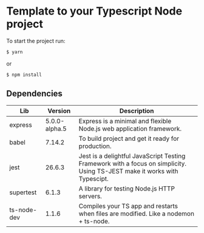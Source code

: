  # Template to your Typescript Node project

To start the project run:
 ```bash
 $ yarn

 ```
or 
 ```bash
 $ npm install
 ```
 
## Dependencies
|Lib| Version | Description|
|---|---------|------------|
| express | 5.0.0-alpha.5 | Express is a minimal and flexible Node.js web application framework. |
| babel | 7.14.2 | To build project and get it ready for production. |
| jest | 26.6.3 | Jest is a delightful JavaScript Testing Framework with a focus on simplicity. Using TS-JEST make it works with Typescipt. |
| supertest | 6.1.3 | A library for testing Node.js HTTP servers. |
| ts-node-dev | 1.1.6 | Compiles your TS app and restarts when files are modified. Like a nodemon + ts-node. |

